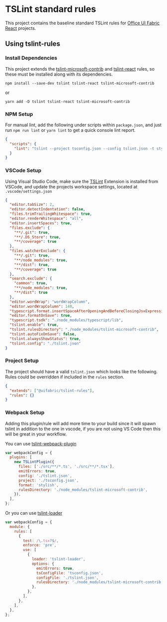 # TSLint standard rules

This project contains the baseline standard TSLint rules for [Office UI Fabric React](https://dev.microsoft.com/fabric) projects.

## Using tslint-rules

### Install Dependencies

This project extends the [tslint-microsoft-contrib](https://github.com/Microsoft/tslint-microsoft-contrib) and [tslint-react](https://github.com/palantir/tslint-react) rules, so these must be installed along with its dependencies.

```
npm install --save-dev tslint tslint-react tslint-microsoft-contrib
```

or

```
yarn add -D tslint tslint-react tslint-microsoft-contrib
```

### NPM Setup

For manual lint, add the following under scripts within `package.json`, and just run `npm run lint` or `yarn lint` to get a quick console lint report.

```json
{
  "scripts": {
    "lint": "tslint --project tsconfig.json --config tslint.json -t stylish -r node_modules/tslint-microsoft-contrib"
  }
}
```

### VSCode Setup

Using Visual Studio Code, make sure the [TSLint](https://marketplace.visualstudio.com/items?itemName=eg2.tslint) Extension is installed from VSCode, and update the projects workspace settings, located at `.vscode/settings.json`

```json
{
  "editor.tabSize": 2,
  "editor.detectIndentation": false,
  "files.trimTrailingWhitespace": true,
  "editor.renderWhitespace": "all",
  "editor.insertSpaces": true,
  "files.exclude": {
    "**/.git": true,
    "**/.DS_Store": true,
    "**/coverage": true
  },
  "files.watcherExclude": {
    "**/.git": true,
    "**/node_modules": true,
    "**/dist": true,
    "**/coverage": true
  },
  "search.exclude": {
    "common": true,
    "**/node_modules": true,
    "**/dist": true
  },
  "editor.wordWrap": "wordWrapColumn",
  "editor.wordWrapColumn": 140,
  "typescript.format.insertSpaceAfterOpeningAndBeforeClosingJsxExpressionBraces": false,
  "editor.formatOnSave": true,
  "typescript.tsdk": "./node_modules/typescript/lib",
  "tslint.enable": true,
  "tslint.rulesDirectory": "./node_modules/tslint-microsoft-contrib",
  "tslint.autoFixOnSave": false,
  "tslint.alwaysShowStatus": true,
  "tslint.config": "./tslint.json"
}
```

### Project Setup

The project should have a valid `tslint.json` which looks like the following. Rules could be overridden if included in the `rules` section.

```json
{
  "extends": ["@uifabric/tslint-rules"],
  "rules": {}
}
```

### Webpack Setup

Adding this plugin/rule will add more time to your build since it will spawn tslint in addition to the one in vscode, if you are not using VS Code then this will be great in your workflow.

You can use [tslint-webpack-plugin](https://github.com/jrparish/tslint-webpack-plugin)

```js
var webpackConfig = {
  plugins: [
    new TSLintPlugin({
      files: ['./src/**/*.ts', './src/**/*.tsx'],
      emitErrors: true,
      config: './tslint.json',
      project: './tsconfig.json',
      format: 'stylish',
      rulesDirectory: './node_modules/tslint-microsoft-contrib',
    }),
  ],
};
```

Or you can use [tslint-loader](https://github.com/wbuchwalter/tslint-loader)

```js
var webpackConfig = {
  module: {
    rules: [
      {
        test: /\.tsx?$/,
        enforce: 'pre',
        use: [
          {
            loader: 'tslint-loader',
            options: {
              emitErrors: true,
              tsConfigFile: 'tsconfig.json',
              configFile: './tslint.json',
              rulesDirectory: './node_modules/tslint-microsoft-contrib',
            },
          },
        ],
      },
    ],
  },
};
```
